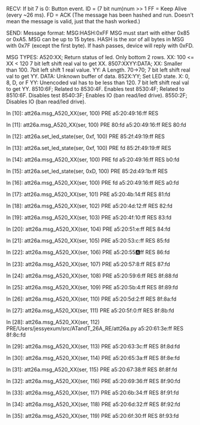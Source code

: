 RECV:
If bit 7 is 0: Button event. ID = (7 bit num)num >> 1
FF = Keep Alive (every ~26 ms).
FD = ACK (The message has been hashed and run. Doesn't mean
          the message is valid, just that the hash worked.)

SEND:
Message format: MSG:HASH:0xFF
MSG must start with either 0x85 or 0xA5.
MSG can be up to 15 bytes.
HASH is the xor of all bytes in MSG with 0x7F (except the first byte).
If hash passes, device will reply with 0xFD.

MSG TYPES:
A520:XX; Return status of led. Only bottom 2 rows.
    XX: 100 <= XX < 120
        7 bit left shift real val to get XX.
8507:XXYY:DATA;
    XX: Smaller than 100. 7bit left shift 1 real value.
    YY: A Length. 70->70; 
        7 bit left shift real val to get YY.
    DATA: Unknown buffer of data.
852X:YY; Set LED state.
    X:  0, 8, D, or F
    YY: Unencoded val has to be less than 120.
        7 bit left shift real val to get YY.
8510:6F; Related to 8530:4F. Enables test
8530:4F; Related to 8510:6F. Disables test
8540:3F; Enables IO (ban read/led drive).
8550:2F; Disables IO (ban read/led drive).




In [10]: att26a.msg_A520_XX(ser, 100)
PRE
a5:20:49:16:ff
RES

In [11]: att26a.msg_A520_XX(ser, 100)
PRE 80:fd
a5:20:49:16:ff
RES 80:fd

In [12]: att26a.set_led_state(ser, 0xf, 100)
PRE
85:2f:49:19:ff
RES

In [13]: att26a.set_led_state(ser, 0xf, 100)
PRE fd
85:2f:49:19:ff
RES

In [14]: att26a.msg_A520_XX(ser, 100)
PRE fd
a5:20:49:16:ff
RES b0:fd

In [15]: att26a.set_led_state(ser, 0xD, 100)
PRE
85:2d:49:1b:ff
RES

In [16]: att26a.msg_A520_XX(ser, 100)
PRE fd
a5:20:49:16:ff
RES a0:fd

In [17]: att26a.msg_A520_XX(ser, 101)
PRE
a5:20:4b:14:ff
RES 81:fd

In [18]: att26a.msg_A520_XX(ser, 102)
PRE
a5:20:4d:12:ff
RES 82:fd

In [19]: att26a.msg_A520_XX(ser, 103)
PRE
a5:20:4f:10:ff
RES 83:fd

In [20]: att26a.msg_A520_XX(ser, 104)
PRE
a5:20:51:e:ff
RES 84:fd

In [21]: att26a.msg_A520_XX(ser, 105)
PRE
a5:20:53:c:ff
RES 85:fd

In [22]: att26a.msg_A520_XX(ser, 106)
PRE
a5:20:55:a:ff
RES 86:fd

In [23]: att26a.msg_A520_XX(ser, 107)
PRE
a5:20:57:8:ff
RES 87:fd

In [24]: att26a.msg_A520_XX(ser, 108)
PRE
a5:20:59:6:ff
RES 8f:88:fd

In [25]: att26a.msg_A520_XX(ser, 109)
PRE
a5:20:5b:4:ff
RES 8f:89:fd

In [26]: att26a.msg_A520_XX(ser, 110)
PRE
a5:20:5d:2:ff
RES 8f:8a:fd

In [27]: att26a.msg_A520_XX(ser, 111)
PRE
a5:20:5f:0:ff
RES 8f:8b:fd

In [28]: att26a.msg_A520_XX(ser, 112)
PRE/Users/jessyexum/src/ATandT_26A_RE/att26a.py
a5:20:61:3e:ff
RES 8f:8c:fd

In [29]: att26a.msg_A520_XX(ser, 113)
PRE
a5:20:63:3c:ff
RES 8f:8d:fd

In [30]: att26a.msg_A520_XX(ser, 114)
PRE
a5:20:65:3a:ff
RES 8f:8e:fd

In [31]: att26a.msg_A520_XX(ser, 115)
PRE
a5:20:67:38:ff
RES 8f:8f:fd

In [32]: att26a.msg_A520_XX(ser, 116)
PRE
a5:20:69:36:ff
RES 8f:90:fd

In [33]: att26a.msg_A520_XX(ser, 117)
PRE
a5:20:6b:34:ff
RES 8f:91:fd

In [34]: att26a.msg_A520_XX(ser, 118)
PRE
a5:20:6d:32:ff
RES 8f:92:fd

In [35]: att26a.msg_A520_XX(ser, 119)
PRE
a5:20:6f:30:ff
RES 8f:93:fd
